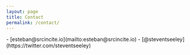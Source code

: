 ```yaml
---
layout: page
title: Contact
permalink: /contact/
---
```


<div class="cn" markdown="1">
- [esteban@srcincite.io](mailto:esteban@srcincite.io)
- [@steventseeley](https://twitter.com/steventseeley)
</div>
